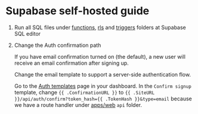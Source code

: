 # Supabase self-hosted guide

1. Run all SQL files under [functions](./functions), [rls](./rls/) and [triggers](./triggers/) folders at Supabase SQL editor

2. Change the Auth confirmation path

    If you have email confirmation turned on (the default), a new user will receive an email confirmation after signing up.

    Change the email template to support a server-side authentication flow.

    Go to the [Auth templates](https://supabase.com/dashboard/project/_/auth/templates) page in your dashboard. In the `Confirm signup `template, change `{{ .ConfirmationURL }}` to `{{ .SiteURL }}/api/auth/confirm?token_hash={{ .TokenHash }}&type=email` because we have a route handler under [apps/web](../../../apps/web/app/api/) `api` folder.
